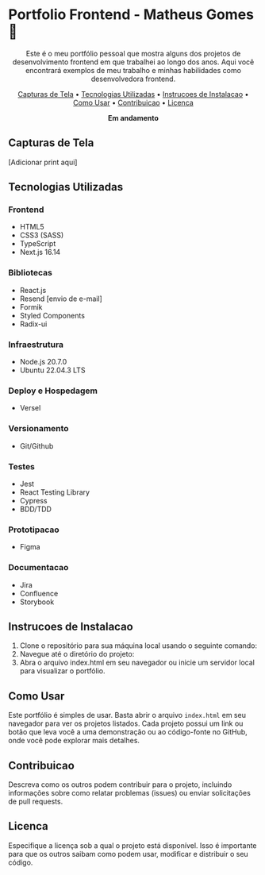 # Portfolio Frontend - Matheus Gomes 🚀


<div align="center">

Este é o meu portfólio pessoal que mostra alguns dos projetos de desenvolvimento frontend em que trabalhei ao longo dos anos. Aqui você encontrará exemplos de meu trabalho e minhas habilidades como desenvolvedora frontend.

[Capturas de Tela](#capturas-de-tela-ou-demonstração) •
[Tecnologias Utilizadas](#tecnologias-utilizadas) •
[Instrucoes de Instalacao](#instrucoes-de-instalacao) •
[Como Usar](#como-usar) •
[Contribuicao](#contribuicao) •
[Licenca](#licenca)

**Em andamento**

</div>

## Capturas de Tela

[Adicionar print aqui]

## Tecnologias Utilizadas

### Frontend

- HTML5
- CSS3 (SASS)
- TypeScript
- Next.js 16.14

### Bibliotecas

- React.js
- Resend [envio de e-mail]
- Formik
- Styled Components
- Radix-ui

### Infraestrutura

- Node.js 20.7.0
- Ubuntu 22.04.3 LTS

### Deploy e Hospedagem

- Versel

### Versionamento

- Git/Github

### Testes

- Jest
- React Testing Library
- Cypress
- BDD/TDD

### Prototipacao

- Figma

### Documentacao

- Jira
- Confluence
- Storybook

## Instrucoes de Instalacao

1. Clone o repositório para sua máquina local usando o seguinte comando:
2. Navegue até o diretório do projeto:
3. Abra o arquivo index.html em seu navegador ou inicie um servidor local para visualizar o portfólio.

## Como Usar

Este portfólio é simples de usar. Basta abrir o arquivo `index.html` em seu navegador para ver os projetos listados. Cada projeto possui um link ou botão que leva você a uma demonstração ou ao código-fonte no GitHub, onde você pode explorar mais detalhes.

## Contribuicao

Descreva como os outros podem contribuir para o projeto, incluindo informações sobre como relatar problemas (issues) ou enviar solicitações de pull requests.

## Licenca

Especifique a licença sob a qual o projeto está disponível. Isso é importante para que os outros saibam como podem usar, modificar e distribuir o seu código.

